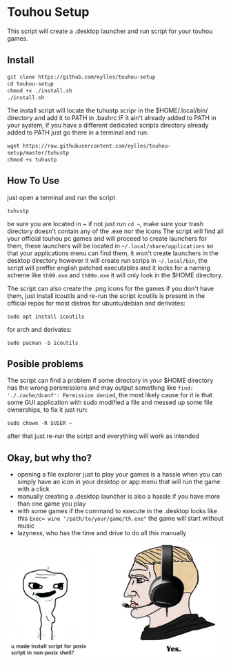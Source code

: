 # Touhou Setup

This script will create a .desktop launcher and run script for your touhou games.

## Install

```
git clone https://github.com/eylles/touhou-setup
cd touhou-setup
chmod +x ./install.sh
./install.sh
```
The install script will locate the tuhustp scripr in the $HOME/.local/bin/ directory and add it to PATH in .bashrc IF it ain't already added to PATH in your system, if you have a different dedicated scripts directory already added to PATH just go there in a terminal and run:
```
wget https://raw.githubusercontent.com/eylles/touhou-setup/master/tuhustp
chmod +x tuhustp
```

## How To Use

just open a terminal and run the script
```
tuhustp
```
be sure you are located in ~ if not just run ``cd ~``, make sure your trash directory doesn't contain any of the .exe nor the icons
The script will find all your official touhou pc games and will proceed to create launchers for them, these launchers will be located in ``~/.local/share/applications`` so that your applications menu can find them, it won't create launchers in the desktop directory however it will create run scrips in ``~/.local/bin``, the script will preffer english patched executables and it looks for a naming scheme like ``th09.exe`` and ``th09e.exe`` it will only look in the $HOME directory.


The script can also create the .png icons for the games if you don't have them, just install icoutils and re-run the script
icoutils is present in the official repos for most distros
for ubuntu/debian and derivates:
```
sudo apt install icoutils
```

for arch and derivates:
```
sudo pacman -S icoutils
```

## Posible problems

The script can find a problem if some directory in your $HOME directory has the wrong persmissions and may output something like ``find: './.cache/dconf': Permission denied``, the most likely cause for it is that some GUI application with sudo modified a file and messed up some file ownerships, to fix it just run:
```
sudo chown -R $USER ~
```
after that just re-run the script and everything will work as intended

## Okay, but why tho?

- opening a file explorer just to play your games is a hassle when you can simply have an icon in your desktop or app menu that will run the game with a click
- manually creating a .desktop launcher is also a hassle if you have more than one game you play
- with some games if the command to execute in the .desktop looks like this ``Exec= wine "/path/to/your/game/th.exe"`` the game will start without music
- lazyness, who has the time and drive to do all this manually


<img src="./posixshellmeme.png" width="500">
